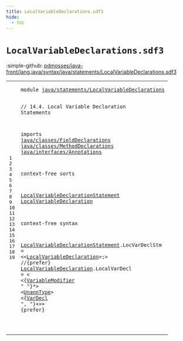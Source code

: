 ```yaml
---
title: LocalVariableDeclarations.sdf3
hide:
  - toc
---
```


# `LocalVariableDeclarations.sdf3`

:simple-github: [pdmosses/java-front/lang.java/syntax/java/statements/LocalVariableDeclarations.sdf3]

[pdmosses/java-front/lang.java/syntax/java/statements/LocalVariableDeclarations.sdf3]: https://github.com/pdmosses/java-front/blob/master/lang.java/syntax/java/statements/LocalVariableDeclarations.sdf3 "The source file on GitHub"

<div class="sdf3"><table class="highlighttable"><tbody><tr><td class="linenos"><div class="linenodiv"><pre><span></span>1
2
3
4
5
6
7
8
9
10
11
12
13
14
15
16
17
18
19
</pre></div></td>
<td class="code"><pre><code><span class="keyword">module</span> <a href="../Blocks.sdf3/#java/statements/LocalVariableDeclarations_91_132" id="java/statements/LocalVariableDeclarations_7_48" title="Referenced at ../Blocks.sdf3 line 7; ../Main.sdf3 line 7">java/statements/LocalVariableDeclarations</a>

<span class="layout">// 14.4. Local Variable Declaration Statements</span>

<span class="keyword">imports</span>
  <a href="../../classes/FieldDeclarations.sdf3/#java/classes/FieldDeclarations_7_37" id="java/classes/FieldDeclarations_108_138" title="Defined at ../../classes/FieldDeclarations.sdf3 line 1">java/classes/FieldDeclarations</a>
  <a href="../../classes/MethodDeclarations.sdf3/#java/classes/MethodDeclarations_7_38" id="java/classes/MethodDeclarations_141_172" title="Defined at ../../classes/MethodDeclarations.sdf3 line 1">java/classes/MethodDeclarations</a>
  <a href="../../interfaces/Annotations.sdf3/#java/interfaces/Annotations_7_34" id="java/interfaces/Annotations_175_202" title="Defined at ../../interfaces/Annotations.sdf3 line 1">java/interfaces/Annotations</a>

<span class="keyword">context-free sorts</span>

  <a href="../Blocks.sdf3/#LocalVariableDeclarationStatement_307_340" id="LocalVariableDeclarationStatement_226_259" title="Referenced at ../Blocks.sdf3 line 21">LocalVariableDeclarationStatement</a>
  <a href="#LocalVariableDeclaration_363_387" id="LocalVariableDeclaration_262_286" title="Referenced at line 17">LocalVariableDeclaration</a>

<span class="keyword">context-free syntax</span>

  <a href="../Blocks.sdf3/#LocalVariableDeclarationStatement_307_340" id="LocalVariableDeclarationStatement_311_344" title="Referenced at ../Blocks.sdf3 line 21">LocalVariableDeclarationStatement</a>.<span class="cons_Constructor"><span id="LocVarDeclStm_345_358" title="Not referenced locally, nor via imports">LocVarDeclStm</span></span> = &lt;&lt;<a href="#LocalVariableDeclaration_262_286" id="LocalVariableDeclaration_363_387" title="Defined at line 13, 18">LocalVariableDeclaration</a>&gt;<span class="cons_String">;</span>&gt; <span class="layout">//{prefer}</span>
  <a href="#LocalVariableDeclaration_363_387" id="LocalVariableDeclaration_404_428" title="Referenced at line 17">LocalVariableDeclaration</a>.<span class="cons_Constructor"><span id="LocalVarDecl_429_441" title="Not referenced locally, nor via imports">LocalVarDecl</span></span> = &lt;
  &lt;{<a href="../../classes/MethodDeclarations.sdf3/#VariableModifier_462_478" id="VariableModifier_450_466" title="Defined at ../../classes/MethodDeclarations.sdf3 line 26, 73, 74">VariableModifier</a> <span class="cons_Lit">" "</span>}*&gt; &lt;<a href="../../classes/FieldDeclarations.sdf3/#UnannType_403_412" id="UnannType_475_484" title="Defined at ../../classes/FieldDeclarations.sdf3 line 22, 50, 51">UnannType</a>&gt; &lt;{<a href="../../classes/FieldDeclarations.sdf3/#VarDecl_355_362" id="VarDecl_488_495" title="Defined at ../../classes/FieldDeclarations.sdf3 line 19, 33, 34">VarDecl</a> <span class="cons_Lit">", "</span>}+&gt;&gt; {<span class="keyword">prefer</span>}

</code></pre></td></tr></tbody></table></div>